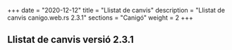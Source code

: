 +++
date        = "2020-12-12"
title       = "Llistat de canvis"
description = "Llistat de canvis canigo.web.rs 2.3.1"
sections    = "Canigó"
weight		= 2
+++

## Llistat de canvis versió 2.3.1


